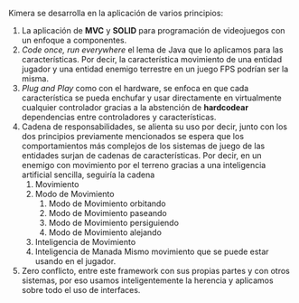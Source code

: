 Kimera se desarrolla en la aplicación de varios principios:
1. La aplicación de **MVC** y **SOLID** para programación de videojuegos con un enfoque a componentes.
2. *Code once, run everywhere* el lema de Java que lo aplicamos para las características. Por decir, la característica movimiento de una entidad jugador y una entidad enemigo terrestre en un juego FPS podrían ser la misma.
3. *Plug and Play* como con el hardware, se enfoca en que cada característica se pueda enchufar y usar directamente en virtualmente cualquier controlador gracias a la abstención de **hardcodear** dependencias entre controladores y características.
4. Cadena de responsabilidades, se alienta su uso por decir, junto con los dos principios previamente mencionados se espera que los comportamientos más complejos de los sistemas de juego de las entidades surjan de cadenas de características. Por decir, en un enemigo con movimiento por el terreno gracias a una inteligencia artificial sencilla, seguiría la cadena
	1. Movimiento
	2. Modo de Movimiento
		1. Modo de Movimiento orbitando
		2. Modo de Movimiento paseando
		3. Modo de Movimiento persiguiendo
		4. Modo de Movimiento alejando
	3. Inteligencia de Movimiento
	4. Inteligencia de Manada
	Mismo movimiento que se puede estar usando en el jugador.
5. Zero conflicto, entre este framework con sus propias partes y con otros sistemas, por eso usamos inteligentemente la herencia y aplicamos sobre todo el uso de interfaces. 